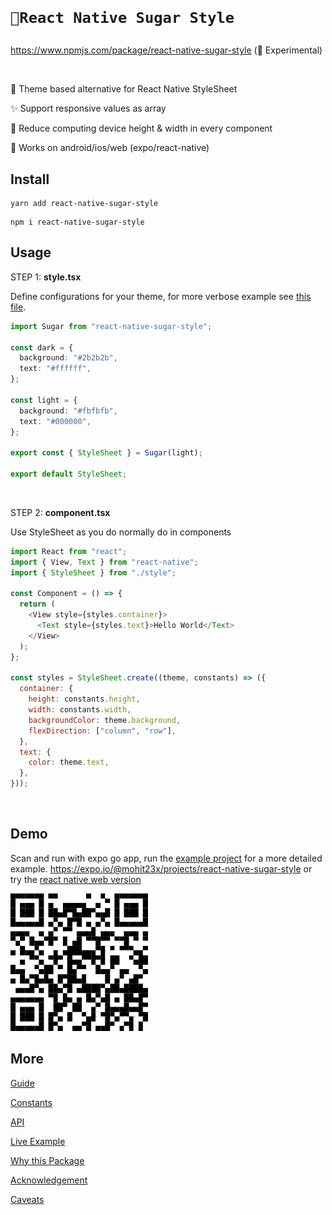 <h1 align="left">

    🚀React Native Sugar Style

</h1>

https://www.npmjs.com/package/react-native-sugar-style (🧪 Experimental)

<br />

🎨 Theme based alternative for React Native StyleSheet

✨ Support responsive values as array

📐 Reduce computing device height & width in every component

📱 Works on android/ios/web (expo/react-native)

## Install

```
yarn add react-native-sugar-style
```

```
npm i react-native-sugar-style
```

## Usage

STEP 1: **style.tsx**

Define configurations for your theme, for more verbose example see [this file](https://github.com/mohit23x/react-native-sugar-style/blob/main/example/style/index.tsx).

```typescript
import Sugar from "react-native-sugar-style";

const dark = {
  background: "#2b2b2b",
  text: "#ffffff",
};

const light = {
  background: "#fbfbfb",
  text: "#000000",
};

export const { StyleSheet } = Sugar(light);

export default StyleSheet;
```

<br />

STEP 2: **component.tsx**

Use StyleSheet as you do normally do in components

```javascript
import React from "react";
import { View, Text } from "react-native";
import { StyleSheet } from "./style";

const Component = () => {
  return (
    <View style={styles.container}>
      <Text style={styles.text}>Hello World</Text>
    </View>
  );
};

const styles = StyleSheet.create((theme, constants) => ({
  container: {
    height: constants.height,
    width: constants.width,
    backgroundColor: theme.background,
    flexDirection: ["column", "row"],
  },
  text: {
    color: theme.text,
  },
}));
```

<br />

## Demo

Scan and run with expo go app, run the [example project](https://github.com/mohit23x/react-native-sugar-style/tree/main/example) for a more detailed example.
https://expo.io/@mohit23x/projects/react-native-sugar-style or try the [react native web version](https://sugar-style.netlify.app/)

![Scan QR with expo app](assets/qr.png "Scan QR")

## More

[Guide](docs/Guide.md#Guide)

[Constants](docs/Guide.md#Constants)

[API](docs/Guide.md#API)

[Live Example](docs/Guide.md#Demo)

[Why this Package](docs/Guide.md#Why?)

[Acknowledgement](docs/Guide.md#Acknowledgement)

[Caveats](docs/Guide.md#Caveats)
